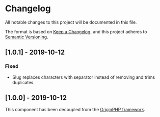 # Changelog

All notable changes to this project will be documented in this file.

The format is based on [Keep a Changelog](https://keepachangelog.com/en/1.0.0/),
and this project adheres to [Semantic Versioning](https://semver.org/spec/v2.0.0.html).

## [1.0.1] - 2019-10-12
### Fixed
- Slug replaces characters with separator instead of removing and trims duplicates

## [1.0.0] - 2019-10-12

This component has been decoupled from the [OriginPHP framework](https://www.originphp.com/).